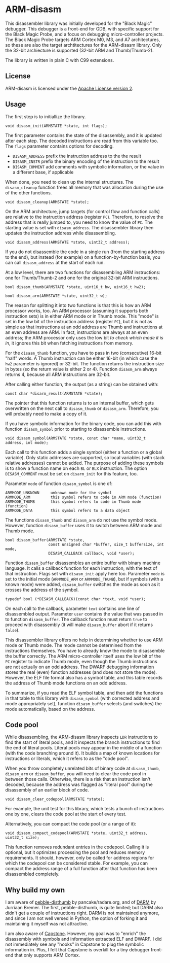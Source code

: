 # ARM-disasm

This disassembler library was initially developed for the "Black Magic" debugger. This debugger is a front-end for GDB, with specific support for the Black Magic Probe, and a focus on debugging micro-controller projects. The Black Magic Probe targets ARM Cortex M0, M3, and A7 architectures, so these are also the target archtitectures for the ARM-disasm library. Only the 32-bit archiecture is supported (32-bit ARM and Thumb/Thumb-2).

The library is written in plain C with C99 extensions.

## License

ARM-disasm is licensed under the [Apache License version 2](https://www.apache.org/licenses/LICENSE-2.0).

## Usage

The first step is to initiallize the library.

    void disasm_init(ARMSTATE *state, int flags);

The first parameter contains the state of the disassembly, and it is updated after each step. The decoded instructions are read from this variable too. The `flags` parameter contains options for decoding.

* `DISASM_ADDRESS`  prefix the instruction address to the the result
* `DISASM_INSTR`    prefix the binary encoding of the instruction to the result
* `DISASM_COMMENT`  add comments with symbolic information, or the value in a different base, if applicable

When done, you need to clean up the internal structures. The `disasm_cleanup` function frees all memory that was allocation during the use of the other functions.

    void disasm_cleanup(ARMSTATE *state);

On the ARM architecture, jump targets (for control flow and function calls) are relative to the instruction address (register `PC`). Therefore, to resolve the address that is really jumped to, you need to know the value of `PC`. The starting value is set with `disasm_address`. The disassembler library then updates the instruction address while disassembling.

    void disasm_address(ARMSTATE *state, uint32_t address);

If you do not disassemble the code in a single run (from the starting address to the end), but instead (for example) on a function-by-function basis, you can call `disasm_address` at the start of each run.

At a low level, there are two functions for disassembling ARM instructions: one for Thumb/Thumb-2 and one for the original 32-bit ARM instructions.

    bool disasm_thumb(ARMSTATE *state, uint16_t hw, uint16_t hw2);

    bool disasm_arm(ARMSTATE *state, uint32_t w);

The reason for splitting it into two functions is that this is how an ARM processor works, too. An ARM processor (assuming it supports both instruction sets) is in either ARM mode or in Thumb mode. This "mode" is set in the low bit of the instruction address (register `PC`), but it is not as simple as that instructions at an odd address are Thumb and instructions at an even address are ARM. In fact, instructions are always at an even address; the ARM processor only uses the low bit *to check which mode it is in*, it ignores this bit when fetching instructions from memory.

For the `disasm_thumb` function, you have to pass in two (consecutive) 16-bit "half" words. A Thumb instruction can be either 16-bit (in which case the `hw2` parameter is ignored) or 32-bit. The function returns the instruction size in bytes (so the return value is either 2 or 4). Function `disasm_arm` always returns 4, because all ARM instructions are 32-bit.

After calling either function, the output (as a string) can be obtained with:

    const char *disarm_result(ARMSTATE *state);

The pointer that this function returns is to an internal buffer, which gets overwritten on the next call to `disasm_thumb` or `disasm_arm`. Therefore, you will probably need to make a copy of it.

If you have symbolic information for the binary code, you can add this with function `disasm_symbol` prior to starting to disassemble instructions.

    void disasm_symbol(ARMSTATE *state, const char *name, uint32_t address, int mode);

Each call to this function adds a single symbol (either a function or a global variable). Only static addresses are supported, so local variables (with stack relative addresses) cannot be added. The purpose of adding these symbols is to show a function name on each `BL` or `BLX` instruction. The option `DISASM_COMMENT` must be set on `disarm_init` for this feature, too.

Parameter `mode` of function `disasm_symbol` is one of:

    ARMMODE_UNKNOWN     unknown mode for the symbol
    ARMMODE_ARM         this symbol refers to code in ARM mode (function)
    ARMMODE_THUMB       this symbol refers to code in Thumb mode (function)
    ARMMODE_DATA        this symbol refers to a data object

The functions `disasm_thumb` and `disasm_arm` do not use the symbol mode. However, function `disasm_buffer` uses it to switch between ARM mode and Thumb mode.

    bool disasm_buffer(ARMSTATE *state,
                       const unsigned char *buffer, size_t buffersize, int mode,
                       DISASM_CALLBACK callback, void *user);

Function `disasm_buffer` disassembles an entire buffer with binary machine language. It calls a callback function for each instruction, with the text of that instruction. Flags set with `disasm_init` apply here too. Parameter `mode` is set to the initial mode (`ARMMODE_ARM` or `ARMMODE_THUMB`), but if symbols (with a known mode) were added, `disasm_buffer` switches the mode as soon as it crosses the address of the symbol.

    typedef bool (*DISASM_CALLBACK)(const char *text, void *user);

On each call to the callback, parameter `text` contains one line of disassembled output. Parameter `user` contains the value that was passed in to function `disasm_buffer`. The callback function must return `true` to proceed with disassembly (it will make `disasm_buffer` abort if it returns `false`).

This disassembler library offers no help in determining whether to use ARM mode or Thumb mode. The mode cannot be determined from the instructions themselves. You have to already know the mode to disassemble the buffer correctly. The ARM micro-controller itself uses the low bit of the `PC` register to indicate Thumb mode, even though the Thumb instructions are not actually on an odd address. The DWARF debugging information stores the real (even) function addresses (and does not store the mode). However, the ELF file format also has a symbol table, and this table records the address of Thumb mode functions on an odd address.

To summarize, if you read the ELF symbol table, and then add the functions in that table to this library with `disasm_symbol` (with corrected address and mode appropriately set), function `disasm_buffer` selects (and switches) the mode automatically, based on the address.

## Code pool

While disassembling, the ARM-disasm library inspects `LDR` instructions to find the start of literal pools, and it inspects the branch instructions to find the end of literal pools. Literal pools may appear in the middle of a function (with the code branching around it). It builds a map of known locations for instructions or literals, which it refers to as the "code pool".

When you throw completely unrelated bits of binary code at `disasm_thumb`, `disasm_arm` or `disasm_buffer`, you will need to clear the code pool in between those calls. Otherwise, there is a risk that an instruction isn't decoded, because the address was flagged as "literal pool" during the disassembly of an earlier block of code.

    void disasm_clear_codepool(ARMSTATE *state);

For example, the unit test for this library, which tests a bunch of instructions one by one, clears the code pool at the start of every test.

Alternatively, you can compact the code pool (or a range of it):

    void disasm_compact_codepool(ARMSTATE *state, uint32_t address, uint32_t size);

This function removes redundant entries in the codepool. Calling it is optional, but it optimizes processing the pool and reduces memory requirements. It should, however, only be called for address regions for which the codepool can be considered stable. For example, you can compact the address range of a full function after that function has been disassembled completely.

## Why build my own

I am aware of [pebble-disthumb](https://github.com/radare/pebble-disthumb) by pancake/radare.org, and of [DARM](https://github.com/jbremer/darm) by Jurriaan Bremer. The first, pebble-disthumb, is quite limited; but DARM also didn't get a couple of instructions right. DARM is not maintained anymore, and since I am not well versed in Python, the option of forking it and maintaining it myself was not attractive.

I am also aware of [Capstone](http://www.capstone-engine.org/). However, my goal was to "enrich" the disassembly with symbols and information extracted ELF and DWARF. I did not immediately see any "hooks" in Capstone to plug the symbolic information in. Plus, I felt that Capstone is overkill for a tiny debugger front-end that only supports ARM Cortex.


